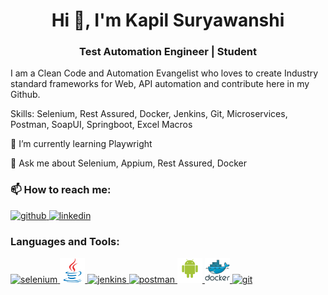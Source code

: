 <h1 align="center">Hi 👋, I'm Kapil Suryawanshi</h1>
<h3 align="center">Test Automation Engineer  | Student </h3>

I am a Clean Code and Automation Evangelist who loves to create Industry standard frameworks for Web, API automation and contribute here in my Github.

Skills: Selenium, Rest Assured, Docker, Jenkins, Git, Microservices, Postman, SoapUI, Springboot, Excel Macros


🌱 I’m currently learning Playwright

💬 Ask me about Selenium, Appium, Rest Assured, Docker

<h3 align="left">📫 How to reach me:</h3>

<p align="left"> <a href="https://github.com/ksuryawa" target="_blank" rel="noreferrer"> <img src="https://cdn.jsdelivr.net/npm/simple-icons@3.0.1/icons/linkedin.svg" alt="github" width="40" height="40"/> </a> <a href="https://www.linkedin.com/in/kapil-suryawanshi-9b75753b/" target="_blank" rel="noreferrer"> <img src="https://cdn.jsdelivr.net/npm/simple-icons@3.0.1/icons/linkedin.svg" alt="linkedin" width="40" height="40"/> </a> </p>

<h3 align="left">Languages and Tools:</h3>
<p align="left"> <a href="https://www.selenium.dev" target="_blank" rel="noreferrer"> <img src="https://raw.githubusercontent.com/detain/svg-logos/780f25886640cef088af994181646db2f6b1a3f8/svg/selenium-logo.svg" alt="selenium" width="40" height="40"/> </a> <a href="https://www.java.com" target="_blank" rel="noreferrer"> <img src="https://raw.githubusercontent.com/devicons/devicon/master/icons/java/java-original.svg" alt="java" width="40" height="40"/> </a> <a href="https://www.jenkins.io" target="_blank" rel="noreferrer"> <img src="https://www.vectorlogo.zone/logos/jenkins/jenkins-icon.svg" alt="jenkins" width="40" height="40"/> </a> <a href="https://postman.com" target="_blank" rel="noreferrer"> <img src="https://www.vectorlogo.zone/logos/getpostman/getpostman-icon.svg" alt="postman" width="40" height="40"/> </a>
 <a href="https://developer.android.com" target="_blank" rel="noreferrer"> <img src="https://raw.githubusercontent.com/devicons/devicon/master/icons/android/android-original-wordmark.svg" alt="android" width="40" height="40"/> </a> <a href="https://www.docker.com/" target="_blank" rel="noreferrer"> <img src="https://raw.githubusercontent.com/devicons/devicon/master/icons/docker/docker-original-wordmark.svg" alt="docker" width="40" height="40"/> </a> <a href="https://git-scm.com/" target="_blank" rel="noreferrer"> <img src="https://www.vectorlogo.zone/logos/git-scm/git-scm-icon.svg" alt="git" width="40" height="40"/> </a> </p>
